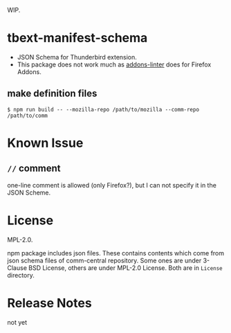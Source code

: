 WIP.

# tbext-manifest-schema

* JSON Schema for Thunderbird extension.
* This package does not work much as [addons-linter](https://github.com/mozilla/addons-linter) does for Firefox Addons.


## make definition files

```console
$ npm run build -- --mozilla-repo /path/to/mozilla --comm-repo /path/to/comm
```

# Known Issue

## ``//`` comment

one-line comment is allowed (only Firefox?), but I can not specify it in the JSON Scheme.


# License
MPL-2.0.

npm package includes json files. These contains contents which come from 
json schema files of comm-central repository. 
Some ones are under 3-Clause BSD License, others are under MPL-2.0 License. 
Both are in `License` directory.

# Release Notes

not yet

[//]: # (vim:expandtab ff=unix fenc=utf-8 sw=2)
